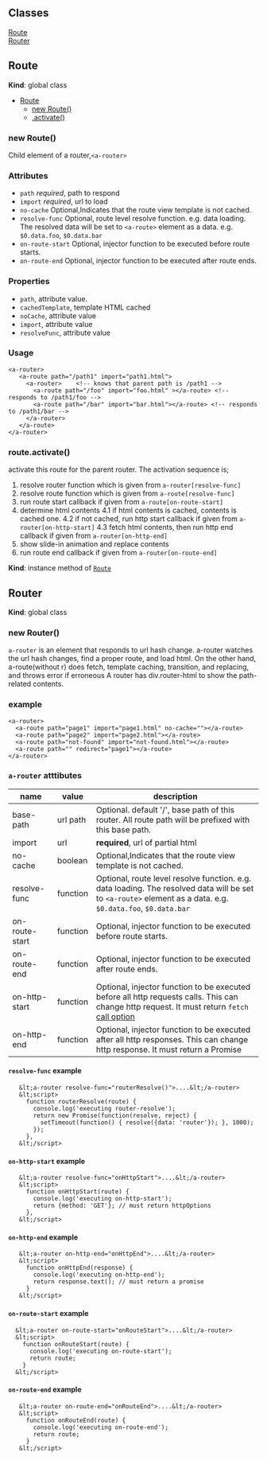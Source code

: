 ## Classes

<dl>
<dt><a href="#Route">Route</a></dt>
<dd></dd>
<dt><a href="#Router">Router</a></dt>
<dd></dd>
</dl>

<a name="Route"></a>

## Route
**Kind**: global class  

* [Route](#Route)
    * [new Route()](#new_Route_new)
    * [.activate()](#Route+activate)

<a name="new_Route_new"></a>

### new Route()
Child element of a router,`<a-router>`

 ### Attributes
   * `path`
     _required_,  path to respond
   * `import`
     _required_,  url to load
   * `no-cache`
     Optional,Indicates that the route view template is not cached.
   * `resolve-func`
    Optional, route level resolve function. e.g. data loading. The resolved data will be set to `<a-route>` element as a data. e.g. `$0.data.foo`, `$0.data.bar`
   * `on-route-start`
     Optional, injector function to be executed before route starts.
   * `on-route-end`
     Optional, injector function to be executed after route ends.
 
 ### Properties
   * `path`, attribute value.
   * `cachedTemplate`, template HTML cached
   * `noCache`, attribute value
   * `import`, attribute value
   * `resolveFunc`, attribute value

### Usage
 ```
 <a-router>
    <a-route path="/path1" import="path1.html">
      <a-router>    <!-- knows that parent path is /path1 -->
        <a-route path="/foo" import="foo.html" ></a-route> <!-- responds to /path1/foo -->
        <a-route path="/bar" import="bar.html"></a-route> <!-- responds to /path1/bar -->
      </a-router>
    </a-route>
 </a-router>
 ```

<a name="Route+activate"></a>

### route.activate()
activate this route for the parent router. The activation sequence is;

1. resolve router function which is given from `a-router[resolve-func]` 
2. resolve route function which is given from `a-route[resolve-func]` 
3. run route start callback if given from `a-route[on-route-start]` 
4. determine html contents
  4.1 if html contents is cached, contents is cached one.
  4.2 if not cached, run http start callback if given from `a-router[on-http-start]` 
  4.3 fetch html contents, then run http end callback if given from `a-router[on-http-end]` 
5. show slide-in animation and replace contents
6. run route end callback if given from `a-router[on-route-end]`

**Kind**: instance method of [<code>Route</code>](#Route)  
<a name="Router"></a>

## Router
**Kind**: global class  
<a name="new_Router_new"></a>

### new Router()
`a-router` is an element that responds to url hash change.
a-router watches the url hash changes, find a proper route, and load html.
On the other hand, a-route(without r) does fetch, template caching, transition, and replacing, and throws error if erroneous
A router has div.router-html to show the path-related contents.

### example
```
<a-router>
  <a-route path="page1" import="page1.html" no-cache=""></a-route>
  <a-route path="page2" import="page2.html"></a-route>
  <a-route path="not-found" import="not-found.html"></a-route>
  <a-route path="" redirect="page1"></a-route>
</a-router>
``` 

### `a-router` atttibutes
 |name          |value     |description                                                  |
 |--------------|----------|-------------------------------------------------------------|
 |base-path     | url path | Optional. default '/', base path of this router. All route path will be prefixed with this base path.
 |import        | url      | **required**, url of partial html
 |no-cache      | boolean  | Optional,Indicates that the route view template is not cached.
 |resolve-func  | function | Optional, route level resolve function. e.g. data loading. The resolved data will be set to `<a-route>` element as a data. e.g. `$0.data.foo`, `$0.data.bar`
 |on-route-start| function | Optional, injector function to be executed before route starts.
 |on-route-end  | function | Optional, injector function to be executed after route ends.
 |on-http-start | function | Optional, injector function to be executed before all http requests calls. This can change http request. It must return `fetch` [call option](https://developer.mozilla.org/en-US/docs/Web/API/Request/Request)
 |on-http-end   | function | Optional, injector function to be executed after all http responses. This can change http response. It must return a Promise

#### `resolve-func` example
```
   &lt;a-router resolve-func="routerResolve()">....&lt;/a-router>
   &lt;script>
     function routerResolve(route) {
       console.log('executing router-resolve');
       return new Promise(function(resolve, reject) {
         setTimeout(function() { resolve({data: 'router'}); }, 1000);
       });
     },
   &lt;/script>
```
#### `on-http-start` example
```
   &lt;a-router resolve-func="onHttpStart">....&lt;/a-router>
   &lt;script>
     function onHttpStart(route) {
       console.log('executing on-http-start');
       return {method: 'GET'}; // must return httpOptions
     },
   &lt;/script>
```
#### `on-http-end` example
```
   &lt;a-router on-http-end="onHttpEnd">....&lt;/a-router>
   &lt;script>
     function onHttpEnd(response) { 
       console.log('executing on-http-end');
       return response.text(); // must return a promise
     }
   &lt;/script>
```
#### `on-route-start` example
```
  &lt;a-router on-route-start="onRouteStart">....&lt;/a-router>
  &lt;script>
    function onRouteStart(route) { 
      console.log('executing on-route-start');
      return route;
    }
  &lt;/script>
```
#### `on-route-end` example
```
   &lt;a-router on-route-end="onRouteEnd">....&lt;/a-router>
   &lt;script>
     function onRouteEnd(route) { 
       console.log('executing on-route-end');
       return route;
     }
   &lt;/script>
```

